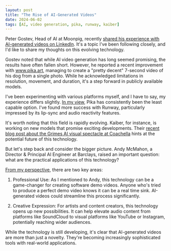 ```yaml
---
layout: post
title: "The Rise of AI-Generated Videos"
date: 2024-06-02
tags: [AI, video generation, pika, runway, kaiber]
---
```


Peter Gostev, Head of AI at Moonpig, recently [shared his experience with AI-generated videos on LinkedIn](https://www.linkedin.com/posts/peter-gostev_creating-videos-from-images-has-been-one-ugcPost-7203062473392828417-4kBE?utm_source=share&utm_medium=member_desktop). It's a topic I've been following closely, and I'd like to share my thoughts on this evolving technology.

Gostev noted that while AI video generation has long seemed promising, the results have often fallen short. However, he reported a recent improvement with www.pika.art, managing to create a "pretty decent" 7-second video of his dog from a single photo. While he acknowledged limitations in resolution, movement, and duration, it's a step forward in publicly available models.

I've been experimenting with various platforms myself, and I have to say, my experience differs slightly. [In my view](https://www.linkedin.com/feed/update/urn:li:ugcPost:7203062473392828417?commentUrn=urn%3Ali%3Acomment%3A%28ugcPost%3A7203062473392828417%2C7203136338731122688%29&dashCommentUrn=urn%3Ali%3Afsd_comment%3A%287203136338731122688%2Curn%3Ali%3AugcPost%3A7203062473392828417%29), Pika has consistently been the least capable option. I've found more success with Runway, particularly impressed by its lip-sync and audio reactivity features. 

It's worth noting that this field is rapidly evolving. Kaiber, for instance, is working on new models that promise exciting developments. Their [recent blog post about the Grimes AI visual spectacle at Coachella](https://blog.kaiber.ai/blog/when-art-meets-algorithm-the-grimes-ai-visual-spectacle-at-coachella) hints at the potential future of this technology.

But let's step back and consider the bigger picture. Andy McMahon, a Director & Principal AI Engineer at Barclays, raised an important question: what are the practical applications of this technology? 

[From my perspective](https://www.linkedin.com/feed/update/urn:li:ugcPost:7203062473392828417?commentUrn=urn%3Ali%3Acomment%3A%28ugcPost%3A7203062473392828417%2C7203296819378798592%29&replyUrn=urn%3Ali%3Acomment%3A%28ugcPost%3A7203062473392828417%2C7203329045927731200%29&dashCommentUrn=urn%3Ali%3Afsd_comment%3A%287203296819378798592%2Curn%3Ali%3AugcPost%3A7203062473392828417%29&dashReplyUrn=urn%3Ali%3Afsd_comment%3A%287203329045927731200%2Curn%3Ali%3AugcPost%3A7203062473392828417%29), there are two key areas:

1. Professional Use: As I mentioned to Andy, this technology can be a game-changer for creating software demo videos. Anyone who's tried to produce a perfect demo video knows it can be a real time sink. AI-generated videos could streamline this process significantly.

2. Creative Expression: For artists and content creators, this technology opens up new possibilities. It can help elevate audio content from platforms like SoundCloud to visual platforms like YouTube or Instagram, potentially reaching wider audiences.

While the technology is still developing, it's clear that AI-generated videos are more than just a novelty. They're becoming increasingly sophisticated tools with real-world applications.